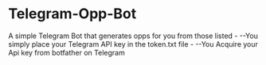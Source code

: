 # Telegram-Opp-Bot
A simple Telegram Bot that generates opps for you from those listed -
--You simply place your Telegram API key in the token.txt file -
--You Acquire your Api key from botfather on Telegram
